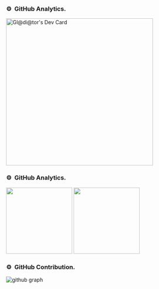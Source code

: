 ### ⚙️ &nbsp;GitHub Analytics.

<div>  
  <a href="https://app.daily.dev/gladiator428"><img src="https://api.daily.dev/devcards/02ed92097d6a4913973ecd80a3f1d0fb.png?r=3md" width="400" alt="Gl@di@tor's Dev Card"/></a>
</div>

### ⚙️ &nbsp;GitHub Analytics.

<div>
  <img height="180em" src="https://github-readme-stats-eight-theta.vercel.app/api?username=gladiator428&show_icons=true&theme=algolia&include_all_commits=true&count_private=true"/>
  <img height="180em" src="https://github-readme-stats-eight-theta.vercel.app/api/top-langs/?username=gladiator428&layout=compact&langs_count=8&theme=algolia"/>
</div>

### ⚙️ &nbsp;GitHub Contribution.

<p>
  
![github graph](https://activity-graph.herokuapp.com/graph?username=gladiator428&theme=react-dark)  </p>
